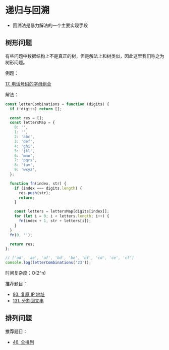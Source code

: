 # 递归与回溯

- 回溯法是暴力解法的一个主要实现手段

## 树形问题

有些问题中数据结构上不是真正的树，但是解法上和树类似，因此这里我们称之为树形问题。

例题：

[17. 电话号码的字母组合](https://leetcode.cn/problems/letter-combinations-of-a-phone-number/description/)

解法：

```js
const letterCombinations = function (digits) {
  if (!digits) return [];

  const res = [];
  const lettersMap = {
    0: '',
    1: '',
    2: 'abc',
    3: 'def',
    4: 'ghi',
    5: 'jkl',
    6: 'mno',
    7: 'pqrs',
    8: 'tuv',
    9: 'wxyz',
  };

  function fn(index, str) {
    if (index === digits.length) {
      res.push(str);
      return;
    }

    const letters = lettersMap[digits[index]];
    for (let i = 0; i < letters.length; i++) {
      fn(index + 1, str + letters[i]);
    }
  }
  fn(0, '');

  return res;
};

// ['ad', 'ae', 'af', 'bd', 'be', 'bf', 'cd', 'ce', 'cf']
console.log(letterCombinations('23'));
```

时间复杂度：O(2^n)

推荐题目：

- [93. 复原 IP 地址](https://leetcode.cn/problems/restore-ip-addresses/)
- [131. 分割回文串](https://leetcode.cn/problems/palindrome-partitioning/)

## 排列问题

推荐题目：

- [46. 全排列](https://leetcode.cn/problems/permutations/description/)

